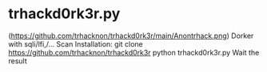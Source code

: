 # trhackd0rk3r.py
(https://github.com/trhacknon/trhackd0rk3r/main/Anontrhack.png) 
Dorker with sqli/lfi,/... Scan
Installation:
git clone https://github.com/trhacknon/trhackd0rk3r
python trhackd0rk3r.py
Wait the result
